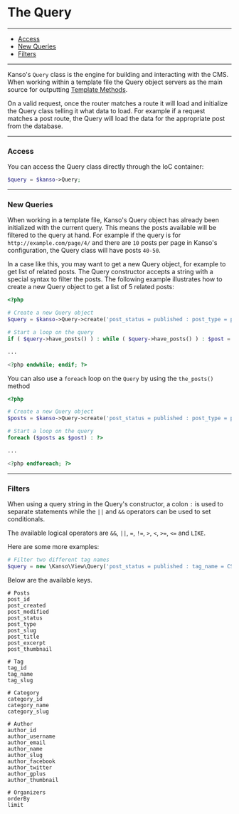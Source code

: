 # The Query

--------------------------------------------------------

-   [Access](#access)
-   [New Queries](#new-queries)
-   [Filters](#filters)

--------------------------------------------------------

Kanso's `Query` class is the engine for building and interacting with the CMS. When working within a template file the Query object servers as the main source for outputting [Template Methods](themes/template-methods).

On a valid request, once the router matches a route it will load and initialize the Query class telling it what data to load. For example if a request matches a post route, the Query will load the data for the appropriate post from the database.

--------------------------------------------------------

### Access

You can access the Query class directly through the IoC container:

```php
$query = $kanso->Query;
```

--------------------------------------------------------

### New Queries

When working in a template file, Kanso's Query object has already been initialized with the current query. This means the posts available will be filtered to the query at hand. For example if the query is for `http://example.com/page/4/` and there are `10` posts per page in Kanso's configuration, the Query class will have posts `40-50`.

In a case like this, you may want to get a new Query object, for example to get list of related posts. The Query constructor accepts a string with a special syntax to filter the posts. The following example illustrates how to create a new Query object to get a list of 5 related posts:

```php
<?php

# Create a new Query object
$query = $kanso->Query->create('post_status = published : post_type = post : tag_name = CSS : limit = 5');

# Start a loop on the query
if ( $query->have_posts() ) : while ( $query->have_posts() ) : $post = $query->the_post(); ?>

...

<?php endwhile; endif; ?>
```

You can also use a `foreach` loop on the `Query` by using the `the_posts()` method

```php
<?php

# Create a new Query object
$posts = $kanso->Query->create('post_status = published : post_type = post : tag_name = CSS : limit = 5')->the_posts();

# Start a loop on the query
foreach ($posts as $post) : ?>

...

<?php endforeach; ?>
```

--------------------------------------------------------

### Filters

When using a query string in the Query's constructor, a colon `:` is used to separate statements while the `||` and `&&` operators can be used to set conditionals.

The available logical operators are `&&`, `||`, `=`, `!=`, `>`, `<`, `>=`, `<=` and `LIKE`.

Here are some more examples:

```php
# Filter two different tag names
$query = new \Kanso\View\Query('post_status = published : tag_name = CSS || tag_name = HTML : limit = 5');
```

Below are the available keys.

```noHighlight
# Posts
post_id
post_created   
post_modified  
post_status    
post_type      
post_slug      
post_title     
post_excerpt   
post_thumbnail 

# Tag
tag_id 
tag_name       
tag_slug       

# Category
category_id    
category_name  
category_slug  

# Author
author_id       
author_username 
author_email    
author_name     
author_slug     
author_facebook 
author_twitter  
author_gplus    
author_thumbnail

# Organizers
orderBy
limit
```